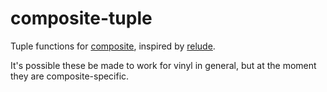 # composite-tuple

Tuple functions for [composite](https://hackage.haskell.org/package/composite),
inspired by
[relude](http://hackage.haskell.org/package/relude-0.7.0.0/docs/Relude-Extra-Tuple.html).

It's possible these be made to work for vinyl in general, but at the moment
they are composite-specific.
